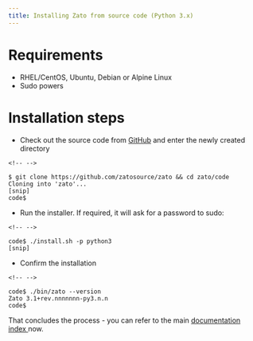 ```yaml
---
title: Installing Zato from source code (Python 3.x)
---
```


Requirements
============

-   RHEL/CentOS, Ubuntu, Debian or Alpine Linux
-   Sudo powers

Installation steps
==================

-   Check out the source code from [GitHub](https://github.com/zatosource/) and enter the newly created directory

```{=html}
<!-- -->
```
    $ git clone https://github.com/zatosource/zato && cd zato/code
    Cloning into 'zato'...
    [snip]
    code$

-   Run the installer. If required, it will ask for a password to sudo:

```{=html}
<!-- -->
```
    code$ ./install.sh -p python3
    [snip]

-   Confirm the installation

```{=html}
<!-- -->
```
    code$ ./bin/zato --version
    Zato 3.1+rev.nnnnnnn-py3.n.n
    code$

That concludes the process - you can refer to the main
[documentation index ](../../../../index)
now.
